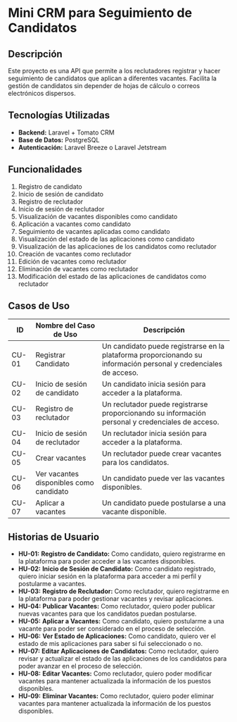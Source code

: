 # Mini CRM para Seguimiento de Candidatos

## Descripción
Este proyecto es una API que permite a los reclutadores registrar y hacer seguimiento de candidatos que aplican a diferentes vacantes. Facilita la gestión de candidatos sin depender de hojas de cálculo o correos electrónicos dispersos.

## Tecnologías Utilizadas
- **Backend:** Laravel + Tomato CRM
- **Base de Datos:** PostgreSQL
- **Autenticación:** Laravel Breeze o Laravel Jetstream

## Funcionalidades

1. Registro de candidato
2. Inicio de sesión de candidato
3. Registro de reclutador
4. Inicio de sesión de reclutador
5. Visualización de vacantes disponibles como candidato
6. Aplicación a vacantes como candidato
7. Seguimiento de vacantes aplicadas como candidato
8. Visualización del estado de las aplicaciones como candidato
9. Visualización de las aplicaciones de los candidatos como reclutador
10. Creación de vacantes como reclutador
11. Edición de vacantes como reclutador
12. Eliminación de vacantes como reclutador
13. Modificación del estado de las aplicaciones de candidatos como reclutador

## Casos de Uso

| ID   | Nombre del Caso de Uso                          | Descripción |
|------|--------------------------------|-------------|
| CU-01 | Registrar Candidato | Un candidato puede registrarse en la plataforma proporcionando su información personal y credenciales de acceso. |
| CU-02 | Inicio de sesión de candidato | Un candidato inicia sesión para acceder a la plataforma. |
| CU-03 | Registro de reclutador | Un reclutador puede registrarse proporcionando su información personal y credenciales de acceso. |
| CU-04 | Inicio de sesión de reclutador | Un reclutador inicia sesión para acceder a la plataforma. |
| CU-05 | Crear vacantes | Un reclutador puede crear vacantes para los candidatos. |
| CU-06 | Ver vacantes disponibles como candidato | Un candidato puede ver las vacantes disponibles. |
| CU-07 | Aplicar a vacantes | Un candidato puede postularse a una vacante disponible. |

## Historias de Usuario

- **HU-01:** **Registro de Candidato:** Como candidato, quiero registrarme en la plataforma para poder acceder a las vacantes disponibles.
- **HU-02:** **Inicio de Sesión de Candidato:** Como candidato registrado, quiero iniciar sesión en la plataforma para acceder a mi perfil y postularme a vacantes.
- **HU-03:** **Registro de Reclutador:** Como reclutador, quiero registrarme en la plataforma para poder gestionar vacantes y revisar aplicaciones.
- **HU-04:** **Publicar Vacantes:** Como reclutador, quiero poder publicar nuevas vacantes para que los candidatos puedan postularse.
- **HU-05:** **Aplicar a Vacantes:** Como candidato, quiero postularme a una vacante para poder ser considerado en el proceso de selección.
- **HU-06:** **Ver Estado de Aplicaciones:** Como candidato, quiero ver el estado de mis aplicaciones para saber si fui seleccionado o no.
- **HU-07:** **Editar Aplicaciones de Candidatos:** Como reclutador, quiero revisar y actualizar el estado de las aplicaciones de los candidatos para poder avanzar en el proceso de selección.
- **HU-08:** **Editar Vacantes:** Como reclutador, quiero poder modificar vacantes para mantener actualizada la información de los puestos disponibles.
- **HU-09:** **Eliminar Vacantes:** Como reclutador, quiero poder eliminar vacantes para mantener actualizada la información de los puestos disponibles.
